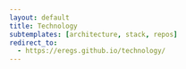 ```yaml
---
layout: default
title: Technology
subtemplates: [architecture, stack, repos]
redirect_to:
  - https://eregs.github.io/technology/
---
```

